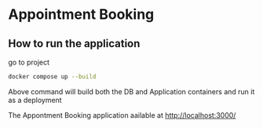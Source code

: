 # Appointment Booking

## How to run the application
go to project
```bash
docker compose up --build
```
Above command will build both the DB and Application containers and run it as a deployment

The Appontment Booking application aailable at [http://localhost:3000/](http://localhost:3000/) 
